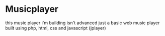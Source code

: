 # Musicplayer
this music player i'm building isn't advanced just a basic web music player built using php, html, css and javascript (jplayer) 
